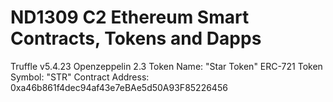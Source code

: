 # ND1309 C2 Ethereum Smart Contracts, Tokens and Dapps
Truffle v5.4.23
Openzeppelin 2.3
Token Name: "Star Token"
ERC-721 Token Symbol: "STR"
Contract Address: 0xa46b861f4dec94af43e7eBAe5d50A93F85226456
